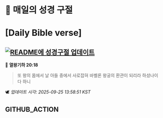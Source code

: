 # 🙏 매일의 성경 구절
# [Daily Bible verse]
## [![README에 성경구절 업데이트](https://github.com/DONGSUKA/first_test/actions/workflows/update-readme-bible.yml/badge.svg)](https://github.com/DONGSUKA/first_test/actions/workflows/update-readme-bible.yml)
<!-- START_BIBLE_VERSE -->
📖 **열왕기하 20:18**
> 또 왕의 몸에서 날 아들 중에서 사로잡혀 바벨론 왕궁의 환관이 되리라 하셨나이다 하니

🕊️ _업데이트 시각: 2025-09-25 13:58:51 KST_
  <!-- END_BIBLE_VERSE -->
## GITHUB_ACTION
